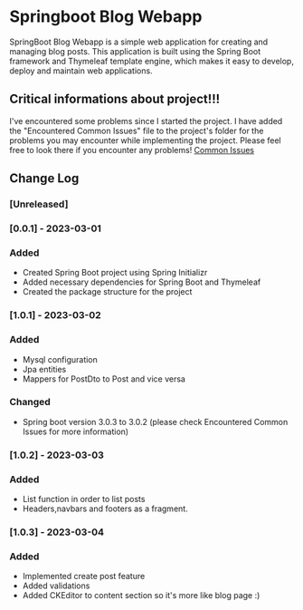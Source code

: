 # Springboot Blog Webapp 
 SpringBoot Blog Webapp is a simple web application for creating and managing blog posts. This application is built using the Spring Boot framework and Thymeleaf template engine, which makes it easy to develop, deploy and maintain web applications.













## Critical informations about project!!!
I've encountered some problems since I started the project. I have added the "Encountered Common Issues" file to the project's folder for the problems you may encounter while implementing the project. Please feel free to look there if you encounter any problems!
[Common Issues](https://raw.githubusercontent.com/berkaybarisalgun/springboot-blog-webapp/main/Encountered-Common-Issues.md)





## Change Log
### [Unreleased]

### [0.0.1] - 2023-03-01
### Added
- Created Spring Boot project using Spring Initializr
- Added necessary dependencies for Spring Boot and Thymeleaf
- Created the package structure for the project


### [1.0.1] - 2023-03-02
### Added
- Mysql configuration
- Jpa entities
- Mappers for PostDto to Post and vice versa
### Changed
- Spring boot version 3.0.3 to 3.0.2 (please check Encountered Common Issues for more information)


### [1.0.2] - 2023-03-03
### Added
- List function in order to list posts
- Headers,navbars and footers as a fragment.

### [1.0.3] - 2023-03-04
### Added
- Implemented create post feature
- Added validations
- Added CKEditor to content section so it's more like blog page :)


